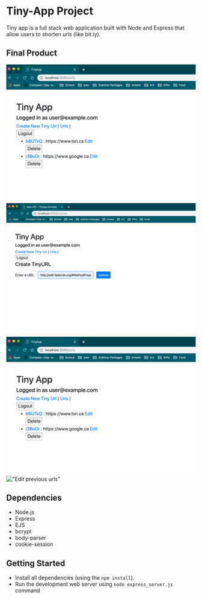 # Tiny-App Project

Tiny app is a full stack web application built with Node and Express that allow users to shorten urls (like bit.ly).

## Final Product

!["Urls Index"](docs/urlsList.png)
!["Create new short urls"](docs/createNew.png)
!["Urls added to user database"](docs/urlsList.png)
!["Edit previous urls"](doc/editPreviousShortUrls.png)


## Dependencies

- Node.js
- Express
- EJS
- bcrypt
- body-parser
- cookie-session

## Getting Started

- Install all dependencies (using the `npm install`).
- Run the development web server using `node express_server.js` command
